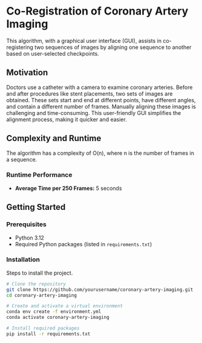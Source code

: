 # Co-Registration of Coronary Artery Imaging

This algorithm, with a graphical user interface (GUI), assists in co-registering two sequences of images by aligning one sequence to another based on user-selected checkpoints.

## Motivation

Doctors use a catheter with a camera to examine coronary arteries. Before and after procedures like stent placements, two sets of images are obtained. These sets start and end at different points, have different angles, and contain a different number of frames. Manually aligning these images is challenging and time-consuming. This user-friendly GUI simplifies the alignment process, making it quicker and easier.

## Complexity and Runtime

The algorithm has a complexity of O(n), where n is the number of frames in a sequence. 

### Runtime Performance

- **Average Time per 250 Frames:** 5 seconds

## Getting Started

### Prerequisites

- Python 3.12
- Required Python packages (listed in `requirements.txt`)

### Installation

Steps to install the project.

```bash
# Clone the repository
git clone https://github.com/yourusername/coronary-artery-imaging.git
cd coronary-artery-imaging

# Create and activate a virtual environment
conda env create -f environment.yml
conda activate coronary-artery-imaging

# Install required packages
pip install -r requirements.txt
